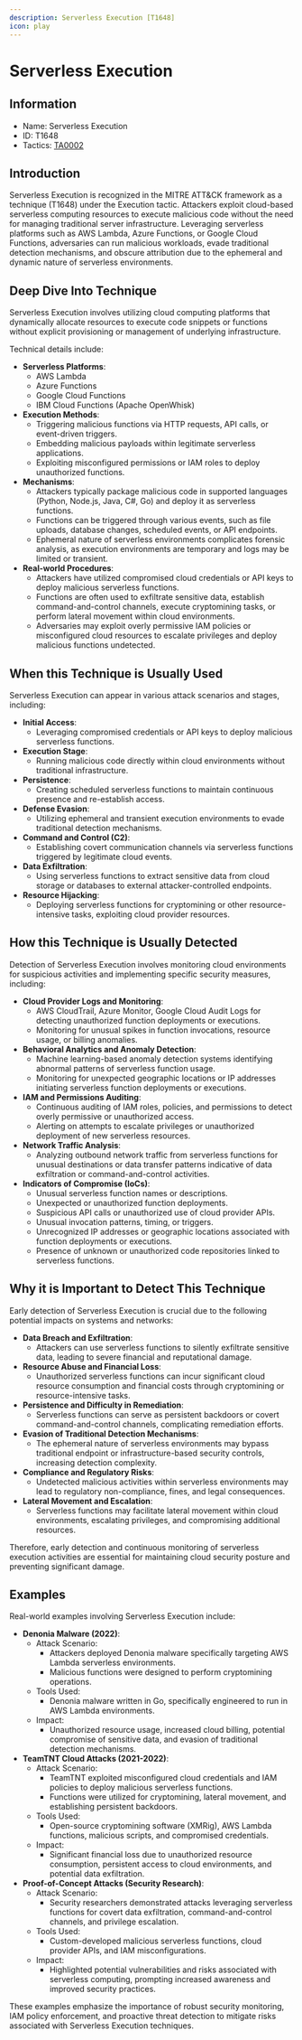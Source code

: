 ```yaml
---
description: Serverless Execution [T1648]
icon: play
---
```


# Serverless Execution

## Information

* Name: Serverless Execution
* ID: T1648
* Tactics: [TA0002](./)

## Introduction

Serverless Execution is recognized in the MITRE ATT\&CK framework as a technique (T1648) under the Execution tactic. Attackers exploit cloud-based serverless computing resources to execute malicious code without the need for managing traditional server infrastructure. Leveraging serverless platforms such as AWS Lambda, Azure Functions, or Google Cloud Functions, adversaries can run malicious workloads, evade traditional detection mechanisms, and obscure attribution due to the ephemeral and dynamic nature of serverless environments.

## Deep Dive Into Technique

Serverless Execution involves utilizing cloud computing platforms that dynamically allocate resources to execute code snippets or functions without explicit provisioning or management of underlying infrastructure.

Technical details include:

* **Serverless Platforms**:
  * AWS Lambda
  * Azure Functions
  * Google Cloud Functions
  * IBM Cloud Functions (Apache OpenWhisk)
* **Execution Methods**:
  * Triggering malicious functions via HTTP requests, API calls, or event-driven triggers.
  * Embedding malicious payloads within legitimate serverless applications.
  * Exploiting misconfigured permissions or IAM roles to deploy unauthorized functions.
* **Mechanisms**:
  * Attackers typically package malicious code in supported languages (Python, Node.js, Java, C#, Go) and deploy it as serverless functions.
  * Functions can be triggered through various events, such as file uploads, database changes, scheduled events, or API endpoints.
  * Ephemeral nature of serverless environments complicates forensic analysis, as execution environments are temporary and logs may be limited or transient.
* **Real-world Procedures**:
  * Attackers have utilized compromised cloud credentials or API keys to deploy malicious serverless functions.
  * Functions are often used to exfiltrate sensitive data, establish command-and-control channels, execute cryptomining tasks, or perform lateral movement within cloud environments.
  * Adversaries may exploit overly permissive IAM policies or misconfigured cloud resources to escalate privileges and deploy malicious functions undetected.

## When this Technique is Usually Used

Serverless Execution can appear in various attack scenarios and stages, including:

* **Initial Access**:
  * Leveraging compromised credentials or API keys to deploy malicious serverless functions.
* **Execution Stage**:
  * Running malicious code directly within cloud environments without traditional infrastructure.
* **Persistence**:
  * Creating scheduled serverless functions to maintain continuous presence and re-establish access.
* **Defense Evasion**:
  * Utilizing ephemeral and transient execution environments to evade traditional detection mechanisms.
* **Command and Control (C2)**:
  * Establishing covert communication channels via serverless functions triggered by legitimate cloud events.
* **Data Exfiltration**:
  * Using serverless functions to extract sensitive data from cloud storage or databases to external attacker-controlled endpoints.
* **Resource Hijacking**:
  * Deploying serverless functions for cryptomining or other resource-intensive tasks, exploiting cloud provider resources.

## How this Technique is Usually Detected

Detection of Serverless Execution involves monitoring cloud environments for suspicious activities and implementing specific security measures, including:

* **Cloud Provider Logs and Monitoring**:
  * AWS CloudTrail, Azure Monitor, Google Cloud Audit Logs for detecting unauthorized function deployments or executions.
  * Monitoring for unusual spikes in function invocations, resource usage, or billing anomalies.
* **Behavioral Analytics and Anomaly Detection**:
  * Machine learning-based anomaly detection systems identifying abnormal patterns of serverless function usage.
  * Monitoring for unexpected geographic locations or IP addresses initiating serverless function deployments or executions.
* **IAM and Permissions Auditing**:
  * Continuous auditing of IAM roles, policies, and permissions to detect overly permissive or unauthorized access.
  * Alerting on attempts to escalate privileges or unauthorized deployment of new serverless resources.
* **Network Traffic Analysis**:
  * Analyzing outbound network traffic from serverless functions for unusual destinations or data transfer patterns indicative of data exfiltration or command-and-control activities.
* **Indicators of Compromise (IoCs)**:
  * Unusual serverless function names or descriptions.
  * Unexpected or unauthorized function deployments.
  * Suspicious API calls or unauthorized use of cloud provider APIs.
  * Unusual invocation patterns, timing, or triggers.
  * Unrecognized IP addresses or geographic locations associated with function deployments or executions.
  * Presence of unknown or unauthorized code repositories linked to serverless functions.

## Why it is Important to Detect This Technique

Early detection of Serverless Execution is crucial due to the following potential impacts on systems and networks:

* **Data Breach and Exfiltration**:
  * Attackers can use serverless functions to silently exfiltrate sensitive data, leading to severe financial and reputational damage.
* **Resource Abuse and Financial Loss**:
  * Unauthorized serverless functions can incur significant cloud resource consumption and financial costs through cryptomining or resource-intensive tasks.
* **Persistence and Difficulty in Remediation**:
  * Serverless functions can serve as persistent backdoors or covert command-and-control channels, complicating remediation efforts.
* **Evasion of Traditional Detection Mechanisms**:
  * The ephemeral nature of serverless environments may bypass traditional endpoint or infrastructure-based security controls, increasing detection complexity.
* **Compliance and Regulatory Risks**:
  * Undetected malicious activities within serverless environments may lead to regulatory non-compliance, fines, and legal consequences.
* **Lateral Movement and Escalation**:
  * Serverless functions may facilitate lateral movement within cloud environments, escalating privileges, and compromising additional resources.

Therefore, early detection and continuous monitoring of serverless execution activities are essential for maintaining cloud security posture and preventing significant damage.

## Examples

Real-world examples involving Serverless Execution include:

* **Denonia Malware (2022)**:
  * Attack Scenario:
    * Attackers deployed Denonia malware specifically targeting AWS Lambda serverless environments.
    * Malicious functions were designed to perform cryptomining operations.
  * Tools Used:
    * Denonia malware written in Go, specifically engineered to run in AWS Lambda environments.
  * Impact:
    * Unauthorized resource usage, increased cloud billing, potential compromise of sensitive data, and evasion of traditional detection mechanisms.
* **TeamTNT Cloud Attacks (2021-2022)**:
  * Attack Scenario:
    * TeamTNT exploited misconfigured cloud credentials and IAM policies to deploy malicious serverless functions.
    * Functions were utilized for cryptomining, lateral movement, and establishing persistent backdoors.
  * Tools Used:
    * Open-source cryptomining software (XMRig), AWS Lambda functions, malicious scripts, and compromised credentials.
  * Impact:
    * Significant financial loss due to unauthorized resource consumption, persistent access to cloud environments, and potential data exfiltration.
* **Proof-of-Concept Attacks (Security Research)**:
  * Attack Scenario:
    * Security researchers demonstrated attacks leveraging serverless functions for covert data exfiltration, command-and-control channels, and privilege escalation.
  * Tools Used:
    * Custom-developed malicious serverless functions, cloud provider APIs, and IAM misconfigurations.
  * Impact:
    * Highlighted potential vulnerabilities and risks associated with serverless computing, prompting increased awareness and improved security practices.

These examples emphasize the importance of robust security monitoring, IAM policy enforcement, and proactive threat detection to mitigate risks associated with Serverless Execution techniques.
